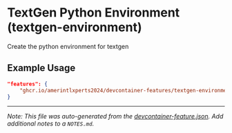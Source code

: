 
# TextGen Python Environment (textgen-environment)

Create the python environment for textgen

## Example Usage

```json
"features": {
    "ghcr.io/amerintlxperts2024/devcontainer-features/textgen-environment:0": {}
}
```





---

_Note: This file was auto-generated from the [devcontainer-feature.json](https://github.com/amerintlxperts2024/devcontainer-features/blob/main/src/textgen-environment/devcontainer-feature.json).  Add additional notes to a `NOTES.md`._
